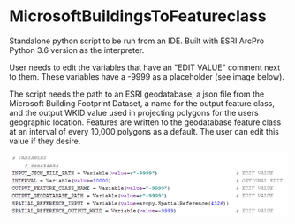 # MicrosoftBuildingsToFeatureclass

Standalone python script to be run from an IDE. Built with ESRI ArcPro Python 3.6 version as the interpreter.

User needs to edit the variables that have an "EDIT VALUE" comment next to them. These variables have a -9999 as a 
placeholder (see image below). 

The script needs the path to an ESRI geodatabase, a json file from the Microsoft Building Footprint 
Dataset, a name for the output feature class, and the output WKID value used in projecting polygons for the users
geographic location. Features are written to the geodatabase feature class at an interval of every 10,000 polygons
as a default. The user can edit this value if they desire.

![Where to edit the script.](https://github.com/CJuice/MicrosoftBuildingsToFeatureclass/blob/master/WhereToEdit.PNG)